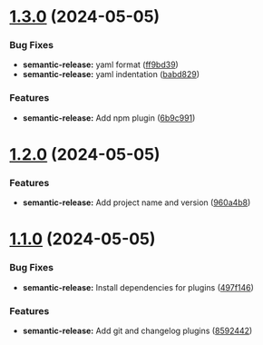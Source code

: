 # [1.3.0](https://github.com/abelazo/semantic-release_poc/compare/v1.2.0...v1.3.0) (2024-05-05)


### Bug Fixes

* **semantic-release:** yaml format ([ff9bd39](https://github.com/abelazo/semantic-release_poc/commit/ff9bd39fea17b33efedd3fc63bd60e86f740e574))
* **semantic-release:** yaml indentation ([babd829](https://github.com/abelazo/semantic-release_poc/commit/babd82950ad4f45b83d790a8b65695bf8b18aaa4))


### Features

* **semantic-release:** Add npm plugin ([6b9c991](https://github.com/abelazo/semantic-release_poc/commit/6b9c9915b14d41bf1837227ddc3dd50cffed3626))

# [1.2.0](https://github.com/abelazo/semantic-release_poc/compare/v1.1.0...v1.2.0) (2024-05-05)


### Features

* **semantic-release:** Add project name and version ([960a4b8](https://github.com/abelazo/semantic-release_poc/commit/960a4b8e91126b51694a8a03bfb21b011cc8f117))

# [1.1.0](https://github.com/abelazo/semantic-release_poc/compare/v1.0.0...v1.1.0) (2024-05-05)


### Bug Fixes

* **semantic-release:** Install dependencies for  plugins ([497f146](https://github.com/abelazo/semantic-release_poc/commit/497f1463d3cf54a1fe330152af86bc1d2cc1d95d))


### Features

* **semantic-release:** Add git and changelog plugins ([8592442](https://github.com/abelazo/semantic-release_poc/commit/859244215f519ee8f07ed4f84b5bacdb9c2b26bf))
